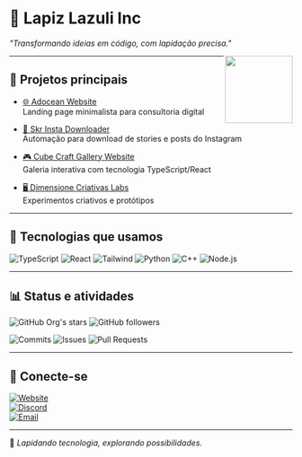 # 💎 Lapiz Lazuli Inc
_"Transformando ideias em código, com lapidação precisa."_

<img src="https://github.com/lapislazuli.png" width="120" align="right" />

---

## 🚀 Projetos principais
- [🌐 Adocean Website](https://github.com/lapislazuli/adocean_website)  
  Landing page minimalista para consultoria digital  

- [📸 Skr Insta Downloader](https://github.com/lapislazuli/skr-insta-downloader)  
  Automação para download de stories e posts do Instagram  

- [🎮 Cube Craft Gallery Website](https://github.com/lapislazuli/cube-craft-gallery-website)  
  Galeria interativa com tecnologia TypeScript/React  

- [🖥️ Dimensione Criativas Labs](https://github.com/lapislazuli/dimensione-criativas-labs)  
  Experimentos criativos e protótipos  

---

## 🔧 Tecnologias que usamos
![TypeScript](https://img.shields.io/badge/TypeScript-3178C6?logo=typescript&logoColor=white)
![React](https://img.shields.io/badge/React-61DAFB?logo=react&logoColor=black)
![Tailwind](https://img.shields.io/badge/Tailwind_CSS-38B2AC?logo=tailwind-css&logoColor=white)
![Python](https://img.shields.io/badge/Python-3776AB?logo=python&logoColor=white)
![C++](https://img.shields.io/badge/C++-00599C?logo=cplusplus&logoColor=white)
![Node.js](https://img.shields.io/badge/Node.js-339933?logo=node.js&logoColor=white)

---

## 📊 Status e atividades
![GitHub Org's stars](https://img.shields.io/github/stars/lapislazuli?style=social)
![GitHub followers](https://img.shields.io/github/followers/lapislazuli?style=social)

![Commits](https://img.shields.io/github/commit-activity/m/lapislazuli/adocean_website?label=Commits%20(adocean))
![Issues](https://img.shields.io/github/issues/lapislazuli/skr-insta-downloader)
![Pull Requests](https://img.shields.io/github/issues-pr/lapislazuli/cube-craft-gallery-website)

---

## 📢 Conecte-se
[![Website](https://img.shields.io/badge/Website-000?logo=vercel&logoColor=white)](https://adocean.com.br)  
[![Discord](https://img.shields.io/badge/Discord-7289DA?logo=discord&logoColor=white)](https://discord.gg/)  
[![Email](https://img.shields.io/badge/Email-contact@adocean.com.br-blue)](mailto:contact@adocean.com.br)

---

💎 _Lapidando tecnologia, explorando possibilidades._
